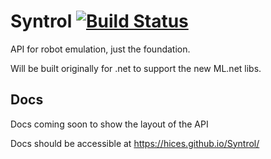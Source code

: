 # Syntrol [![Build Status](https://travis-ci.org/HiceS/EmulatorAPI.svg?branch=master)](https://travis-ci.org/HiceS/EmulatorAPI)
API for robot emulation, just the foundation.

Will be built originally for .net to support the new ML.net libs.



## Docs

Docs coming soon to show the layout of the API

Docs should be accessible at https://hices.github.io/Syntrol/
